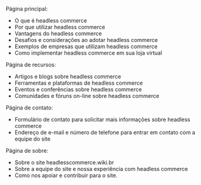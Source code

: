 Página principal:
- O que é headless commerce
- Por que utilizar headless commerce
- Vantagens do headless commerce
- Desafios e considerações ao adotar headless commerce
- Exemplos de empresas que utilizam headless commerce
- Como implementar headless commerce em sua loja virtual

Página de recursos:
- Artigos e blogs sobre headless commerce
- Ferramentas e plataformas de headless commerce
- Eventos e conferências sobre headless commerce
- Comunidades e fóruns on-line sobre headless commerce

Página de contato:
- Formulário de contato para solicitar mais informações sobre headless commerce
- Endereço de e-mail e número de telefone para entrar em contato com a equipe do site

Página de sobre:
- Sobre o site headlesscommerce.wiki.br
- Sobre a equipe do site e nossa experiência com headless commerce
- Como nos apoiar e contribuir para o site.
